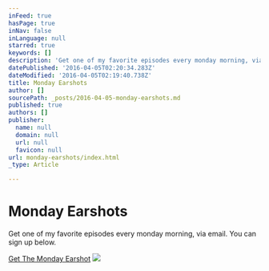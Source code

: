 ```yaml
---
inFeed: true
hasPage: true
inNav: false
inLanguage: null
starred: true
keywords: []
description: 'Get one of my favorite episodes every monday morning, via email. You can sign up below.'
datePublished: '2016-04-05T02:20:34.283Z'
dateModified: '2016-04-05T02:19:40.738Z'
title: Monday Earshots
author: []
sourcePath: _posts/2016-04-05-monday-earshots.md
published: true
authors: []
publisher:
  name: null
  domain: null
  url: null
  favicon: null
url: monday-earshots/index.html
_type: Article

---
```

# Monday Earshots

Get one of my favorite episodes every monday morning, via email. You can sign up below.

[Get The Monday Earshot][0]
![](https://the-grid-user-content.s3-us-west-2.amazonaws.com/64abc1ed-414f-4339-8a69-6c28fdc35dff.jpg)

[0]: https://tinyletter.com/Earshot